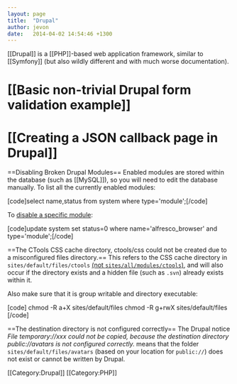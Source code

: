 ```yaml
---
layout: page
title:  "Drupal"
author: jevon
date:   2014-04-02 14:54:46 +1300
---
```


[[Drupal]] is a [[PHP]]-based web application framework, similar to [[Symfony]] (but also wildly different and with much worse documentation).

# [[Basic non-trivial Drupal form validation example]]
# [[Creating a JSON callback page in Drupal]]

==Disabling Broken Drupal Modules==
Enabled modules are stored within the database (such as [[MySQL]]), so you will need to edit the database manually. To list all the currently enabled modules:

[code]select name,status from system where type='module';[/code]

To <a href="http://drupal.org/node/157632">disable a specific module</a>:

[code]update system set status=0 where name='alfresco_browser' and type='module';[/code]

==The CTools CSS cache directory, ctools/css could not be created due to a misconfigured files directory.==
This refers to the CSS cache directory in `sites/default/files/ctools` <a href="http://drupal.org/node/1236770#comment-4933542">(not `sites/all/modules/ctools`)</a>, and will also occur if the directory exists and a hidden file (such as `.svn`) already exists within it.

Also make sure that it is group writable and directory executable:

[code]
chmod -R a+X sites/default/files
chmod -R g+rwX sites/default/files
[/code]

==The destination directory is not configured correctly==
The Drupal notice _File temporary://xxx could not be copied, because the destination directory public://avatars is not configured correctly._ means that the folder `sites/default/files/avatars` (based on your location for `public://`) does not exist or cannot be written by Drupal.

[[Category:Drupal]]
[[Category:PHP]]